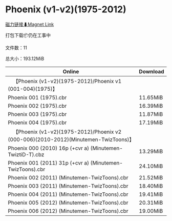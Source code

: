 # Phoenix (v1-v2)(1975-2012)

[磁力链接⬇Magnet Link](magnet:?xt=urn:btih:54fdeda18b7f0edac7ab43fc3796a8e2a6212e13&dn=Phoenix%20%28v1-v2%29%281975-2012%29)

打包下载📦仍在工事中

文件数：11

总大小：193.12MiB

Online | Download
--- | ---
&emsp;【Phoenix (v1-v2)(1975-2012)/Phoenix v1 (001-004)(1975)】 | 
Phoenix 001 (1975).cbr | 11.65MiB
Phoenix 002 (1975).cbr | 16.39MiB
Phoenix 003 (1975).cbr | 11.87MiB
Phoenix 004 (1975).cbr | 17.19MiB
&emsp;【Phoenix (v1-v2)(1975-2012)/Phoenix v2 (000-006)(2010-2012)(Minutemen-TwizToons)】 | 
Phoenix 000 (2010) 16p (+cvr a) (Minutemen-TwiztiD-T).cbz | 13.29MiB
Phoenix 001 (2011) 31p (+cvr a) (Minutemen-TwizToons).cbr | 24.10MiB
Phoenix 002 (2011) (Minutemen-TwizToons).cbr | 21.52MiB
Phoenix 003 (2011) (Minutemen-TwizToons).cbr | 18.40MiB
Phoenix 004 (2011) (Minutemen-TwizToons).cbr | 19.41MiB
Phoenix 005 (2012) (Minutemen-TwizToons).cbr | 20.31MiB
Phoenix 006 (2012) (Minutemen-TwizToons).cbr | 19.00MiB